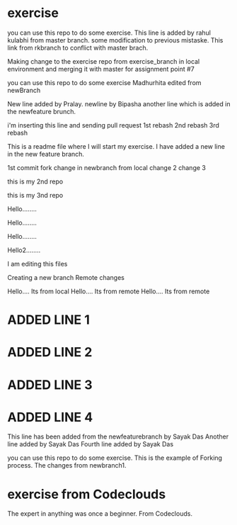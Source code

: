 
# exercise
you can use this repo to do some exercise.
This line is added by rahul kulabhi from master branch.
some modification to previous mistaske.
This link from rkbranch to conflict with master brach.

Making change to the exercise repo from exercise_branch in local environment and merging it with master for assignment point #7

you can use this repo to do some exercise
Madhurhita edited from newBranch

New line added by Pralay.
newline by Bipasha
another line which is added in the newfeature brunch.

i'm inserting this line and sending pull request
1st rebash
2nd rebash
3rd rebash

This is a readme file where I will start my exercise.
I have added a new line in the new feature branch.




1st commit fork
change in newbranch from local
change 2
change 3

this is my 2nd repo


this is my 3nd repo


Hello........


Hello........

Hello........



Hello2........

I am editing this files


Creating a new branch
Remote changes

Hello.... Its from local
Hello.... Its from remote
Hello.... Its from remote


# ADDED LINE 1
# ADDED LINE 2
# ADDED LINE 3
# ADDED LINE 4

This line has been added from the newfeaturebranch by Sayak Das
Another line added by Sayak Das
Fourth line added by Sayak Das

you can use this repo to do some exercise. This is the example of Forking process.
The changes from newbranch1.

# exercise from Codeclouds
The expert in anything was once a beginner.
From Codeclouds.
